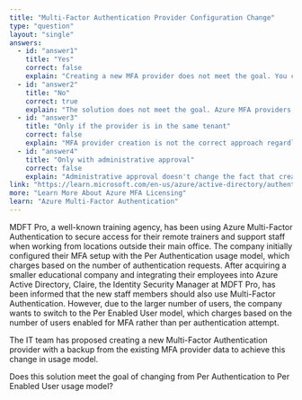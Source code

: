 ```yaml
---
title: "Multi-Factor Authentication Provider Configuration Change"
type: "question"
layout: "single"
answers:
  - id: "answer1"
    title: "Yes"
    correct: false
    explain: "Creating a new MFA provider does not meet the goal. You cannot simply change the usage model from Per Authentication to Per Enabled User by creating a new provider, and there is no backup/restore functionality for MFA provider data."
  - id: "answer2"
    title: "No"
    correct: true
    explain: "The solution does not meet the goal. Azure MFA providers are legacy and deprecated. Modern Azure AD supports changing MFA settings through Azure AD conditional access policies and per-user MFA settings without creating new providers."
  - id: "answer3"
    title: "Only if the provider is in the same tenant"
    correct: false
    explain: "MFA provider creation is not the correct approach regardless of tenant location. The usage model change should be handled through Azure AD MFA settings, not by creating new providers."
  - id: "answer4"
    title: "Only with administrative approval"
    correct: false
    explain: "Administrative approval doesn't change the fact that creating a new MFA provider is not the correct solution. The usage model should be configured through proper Azure AD MFA settings."
link: "https://learn.microsoft.com/en-us/azure/active-directory/authentication/concept-mfa-licensing"
more: "Learn More About Azure MFA Licensing"
learn: "Azure Multi-Factor Authentication"
---
```


MDFT Pro, a well-known training agency, has been using Azure Multi-Factor Authentication to secure access for their remote trainers and support staff when working from locations outside their main office. The company initially configured their MFA setup with the Per Authentication usage model, which charges based on the number of authentication requests. After acquiring a smaller educational company and integrating their employees into Azure Active Directory, Claire, the Identity Security Manager at MDFT Pro, has been informed that the new staff members should also use Multi-Factor Authentication. However, due to the larger number of users, the company wants to switch to the Per Enabled User model, which charges based on the number of users enabled for MFA rather than per authentication attempt.

The IT team has proposed creating a new Multi-Factor Authentication provider with a backup from the existing MFA provider data to achieve this change in usage model.

Does this solution meet the goal of changing from Per Authentication to Per Enabled User usage model?
